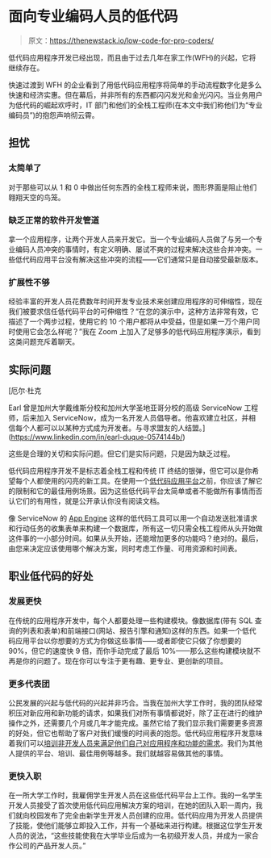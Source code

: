 # 面向专业编码人员的低代码

> 原文：<https://thenewstack.io/low-code-for-pro-coders/>

低代码应用程序开发已经出现，而且由于过去几年在家工作(WFH)的兴起，它将继续存在。

快速过渡到 WFH 的企业看到了用低代码应用程序将简单的手动流程数字化是多么快速和经济实惠。但在幕后，并非所有的东西都闪闪发光和金光闪闪。当业务用户为低代码的崛起欢呼时，IT 部门和他们的全栈工程师(在本文中我们称他们为“专业编码员”)的抱怨声响彻云霄。

## 担忧

### **太简单了**

对于那些可以从 1 和 0 中做出任何东西的全栈工程师来说，图形界面是阻止他们翱翔天空的鸟笼。

### **缺乏正常的软件开发管道**

拿一个应用程序，让两个开发人员来开发它。当一个专业编码人员做了与另一个专业编码人员冲突的事情时，有定义明确、屡试不爽的过程来解决这些合并冲突。一些低代码应用平台没有解决这些冲突的流程——它们通常只是自动接受最新版本。

### **扩展性不够**

经验丰富的开发人员花费数年时间开发专业技术来创建应用程序的可伸缩性，现在我们被要求信任低代码平台的可伸缩性？“在您的演示中，这种方法非常有效，它描述了一个两步过程，使用它的 10 个用户都将从中受益，但是如果一万个用户同时使用它会怎么样呢？”我在 Zoom 上加入了足够多的低代码应用程序演示，看到这类问题充斥着聊天。

## 实际问题

 [厄尔·杜克

Earl 曾是加州大学戴维斯分校和加州大学圣地亚哥分校的高级 ServiceNow 工程师，后来加入 ServiceNow，成为一名开发人员倡导者。他喜欢建立社区，并相信每个人都可以以某种方式成为开发者。与寻求盟友的人结盟。](https://www.linkedin.com/in/earl-duque-0574144b/) 

这些是合理的关切和实际问题。但它们是实际问题，只是因为缺乏过程。

低代码应用程序开发不是标志着全栈工程和传统 IT 终结的银弹，但它可以是你希望每个人都使用的闪亮的新工具。在使用一个[低代码应用平台](https://www.servicenow.com/workflows/creator-workflows.html?campid=70863&cid=sc:brand:crwf:tns:q321:low_code_pro_coders_hybrid_article_1:2771:phdus:discov&utm_medium=sponsoredcontent&utm_source=tns)之前，你应该了解它的限制和它的最佳用例场景。因为这些低代码平台太简单或者不能做所有事情而否认它们的有用性，就是公开承认你没有阅读文档。

像 ServiceNow 的 [App Engine](https://www.servicenow.com/products/now-platform-app-engine.html?campid=70863&cid=sc:brand:crwf:tns:q321:low_code_pro_coders_hybrid_article_2:2772:phdus:discov&utm_medium=sponsoredcontent&utm_source=tns) 这样的低代码工具可以用一个自动发送批准请求和行动任务的收集表单来构建一个数据库，所有这一切只需全栈工程师从头开始做这件事的一小部分时间。如果从头开始，还能增加更多的功能吗？绝对的。最后，由您来决定应该使用哪个解决方案，同时考虑工作量、可用资源和时间表。

## 职业低代码的好处

### **发展更快**

在传统的应用程序开发中，每个人都要处理一些构建模块。像数据库(带有 SQL 查询的列表和表单)和前端接口(网站、报告引擎和通知)这样的东西。如果一个低代码应用平台以你想要的方式为你做这些事情——或者即使它只做了你想要的 90%，但它的速度快 9 倍，而你手动完成了最后 10%——那么这些构建模块就不再是你的问题了。现在你可以专注于更有趣、更专业、更创新的项目。

### **更多代表团**

公民发展的兴起与低代码的兴起并非巧合。当我在加州大学工作时，我的团队经常积压对新应用和新功能的请求，如果我们对所有事情都说好，除了正在进行的维护操作之外，还需要几个月或几年才能完成。虽然它给了我们显示我们需要更多资源的好处，但它也帮助了客户对我们缓慢的时间表的抱怨。低代码应用程序开发意味着我们可以[培训非开发人员来满足他们自己对应用程序和功能的需求](https://workflow.servicenow.com/employee-engagement/need-citizen-developers-look-inside-your-company/?utm_source=tns&utm_medium=sponsoredcontent&campid=70863)。我们为其他人提供的平台、培训、最佳用例等越多。我们就越容易做其他的事情。

### **更快入职**

在一所大学工作时，我雇佣学生开发人员在这些低代码平台上工作。我的一名学生开发人员接受了首次使用低代码应用解决方案的培训，在她的团队入职一周内，我们就向校园发布了完全由新学生开发人员创建的应用。低代码应用为开发人员提供了技能，使他们能够立即投入工作，并有一个基础来进行构建。根据这位学生开发人员的说法，“这些技能使我在大学毕业后成为一名初级开发人员，并成为一家合作公司的产品开发人员。”

<svg xmlns:xlink="http://www.w3.org/1999/xlink" viewBox="0 0 68 31" version="1.1"><title>Group</title> <desc>Created with Sketch.</desc></svg>